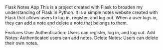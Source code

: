 Flask Notes App
This is a project created with Flask to broaden my understanding of Flask in Python. It is a simple notes website created with Flask that allows users to log in, register, and log out. When a user logs in, they can add a note and delete a note that belongs to them.

Features
User Authentication: Users can register, log in, and log out.
Add Notes: Authenticated users can add notes.
Delete Notes: Users can delete their own notes.
